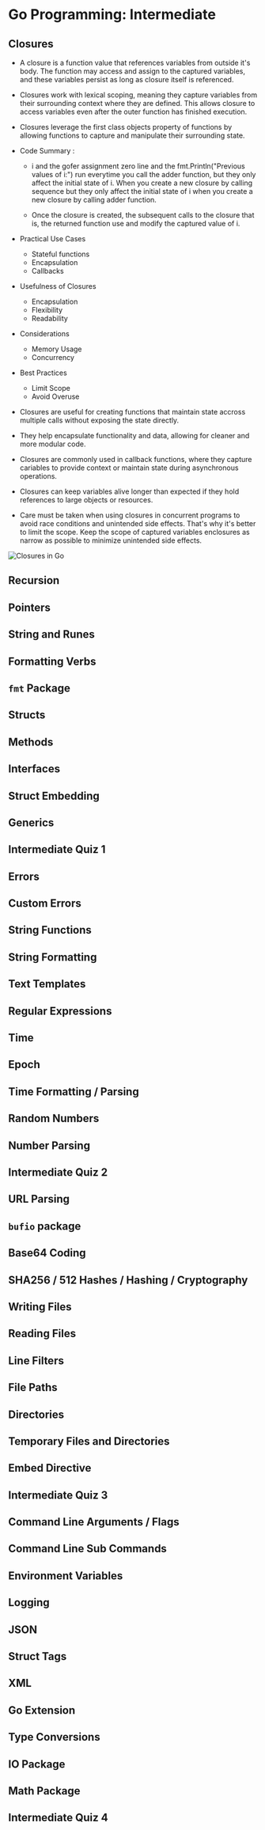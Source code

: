 # Go Programming: Intermediate

## Closures

- A closure is a function value that references variables from outside it's body. The function may access and assign to the captured variables, and these variables persist as long as closure itself is referenced.

- Closures work with lexical scoping, meaning they capture variables from their surrounding context where they are defined. This allows closure to access variables even after the outer function has finished execution.

- Closures leverage the first class objects property of functions by allowing functions to capture and manipulate their surrounding state.

- Code Summary : 
    - i and the gofer assignment zero line and the fmt.Println("Previous values of i:") run everytime you call the adder function, but they only affect the initial state of i. When you create a new closure by calling sequence but they only affect the initial state of i when you create a new closure by calling adder function.

    - Once the closure is created, the subsequent calls to the closure that is, the returned function use and modify the captured value of i.

- Practical Use Cases
    - Stateful functions
    - Encapsulation
    - Callbacks

- Usefulness of Closures
    - Encapsulation
    - Flexibility
    - Readability

- Considerations
    - Memory Usage
    - Concurrency

- Best Practices
    - Limit Scope
    - Avoid Overuse

- Closures are useful for creating functions that maintain state accross multiple calls without exposing the state directly.

- They help encapsulate functionality and data, allowing for cleaner and more modular code.

- Closures are commonly used in callback functions, where they capture cariables to provide context or maintain state during asynchronous operations.

- Closures can keep variables alive longer than expected if they hold references to large objects or resources.

- Care must be taken when using closures in concurrent programs to avoid race conditions and unintended side effects. That's why it's better to limit the scope. Keep the scope of captured variables enclosures as narrow as possible to minimize unintended side effects.

![Closures in Go](./assets/closures.png)


## Recursion



## Pointers



## String and Runes



## Formatting Verbs



## `fmt` Package



## Structs



## Methods



## Interfaces



## Struct Embedding



## Generics



## Intermediate Quiz 1



## Errors



## Custom Errors



## String Functions



## String Formatting




## Text Templates




## Regular Expressions



## Time



## Epoch



## Time Formatting / Parsing




## Random Numbers



## Number Parsing



## Intermediate Quiz 2



## URL Parsing



## `bufio` package



## Base64 Coding



## SHA256 / 512 Hashes / Hashing / Cryptography




## Writing Files



## Reading Files



## Line Filters



## File Paths



## Directories




## Temporary Files and Directories




## Embed Directive




## Intermediate Quiz 3




## Command Line Arguments / Flags



## Command Line Sub Commands



## Environment Variables



## Logging



## JSON




## Struct Tags



## XML



## Go Extension



## Type Conversions



## IO Package




## Math Package




## Intermediate Quiz 4